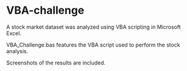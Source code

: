 # VBA-challenge

A stock market dataset was analyzed using VBA scripting in Microsoft Excel. 

VBA_Challenge.bas features the VBA script used to perform the stock analysis. 

Screenshots of the results are included.
